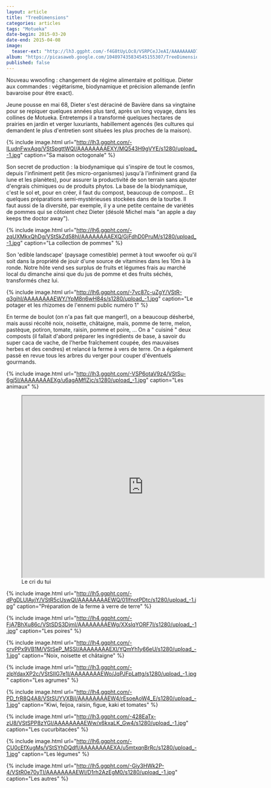 ```yaml
---
layout: article
title: "TreeDimensions"
categories: articles
tags: "Motueka"
date-begin: 2015-03-20
date-end: 2015-04-08
image: 
  teaser-ext: "http://lh3.ggpht.com/-f4G8tUyLOc8/VSRPCeJJeAI/AAAAAAAAD7c/9y8rNaLdSQA/s1280/upload_-1.jpg"
album: "https://picasaweb.google.com/104897435834545155307/TreeDimension?authkey=Gv1sRgCIviwNrIl_OkXQ"
published: false
---
```


Nouveau wwoofing : changement de régime alimentaire et politique. Dieter aux commandes : végétarisme, biodynamique et précision allemande (enfin bavaroise pour être exact). 

Jeune pousse en mai 68, Dieter s'est déraciné de Bavière dans sa vingtaine pour se repiquer quelques années plus tard, après un long voyage, dans les collines de Motueka. Entretemps il a transformé quelques hectares de prairies en jardin et verger luxuriants, habillement agencés (les cultures qui demandent le plus d'entretien sont situées les plus proches de la maison). 

{% include image.html url="http://lh3.ggpht.com/-ILudnFwxAqg/VStSpgttWQI/AAAAAAAAEXY/MQ543H9gVYE/s1280/upload_-1.jpg" caption="Sa maison octogonale" %}

Son secret de production : la biodynamique qui s'inspire de tout le cosmos, depuis l'infiniment petit (les micro-organismes) jusqu'à l'infiniment grand (la lune et les planètes), pour assurer la productivité de son terrain sans ajouter d'engrais chimiques ou de produits phytos. La base de la biodynamique, c'est le sol et, pour en créer, il faut du compost, beaucoup de compost... Et quelques préparations semi-mystérieuses stockées dans de la tourbe. Il faut aussi de la diversité, par exemple, il y a une petite centaine de variétés de pommes qui se côtoient chez Dieter (désolé Michel mais "an apple a day keeps the doctor away"). 

{% include image.html url="http://lh6.ggpht.com/-zqUXMkxQhDg/VStSkZd58hI/AAAAAAAAEXQ/GjFdhD0PruM/s1280/upload_-1.jpg" caption="La collection de pommes" %}

Son 'edible landscape' (paysage comestible) permet à tout wwoofer où qu'il soit dans la propriété de jouir d'une source de vitamines dans les 10m à la ronde. Notre hôte vend ses surplus de fruits et légumes frais au marché local du dimanche ainsi que du jus de pomme et des fruits séchés, transformés chez lui.

{% include image.html url="http://lh6.ggpht.com/-7vc87c-uZgY/VStR-q3gihI/AAAAAAAAEWY/YpM8n6wH84s/s1280/upload_-1.jpg" caption="Le potager et les rhizomes de l'ennemi public numéro 1" %}

En terme de boulot (on n'a pas fait que manger!), on a beaucoup désherbé, mais aussi récolté noix, noisette, châtaigne, maïs, pomme de terre, melon, pastèque, potiron, tomate, raisin, pomme et poire, ... On a " cuisiné " deux composts (il fallait d'abord préparer les ingrédients de base, à savoir du super caca de vache, de l'herbe fraîchement coupée, des mauvaises herbes et des cendres) et relancé la ferme à vers de terre. On a également passé en revue tous les arbres du verger pour couper d'éventuels gourmands. 

{% include image.html url="http://lh3.ggpht.com/-VSP6otaV9z4/VStSu-6gj5I/AAAAAAAAEXg/u6agAMflZjc/s1280/upload_-1.jpg" caption="Les animaux" %}

<figure>
<iframe src="https://docs.google.com/file/d/0BzIZ3dfuz-CEREVvU3NSZ0FLTEk/preview" width="640" height="480"></iframe>
<figcaption>
Le cri du tui
</figcaption>
</figure>

{% include image.html url="http://lh5.ggpht.com/-dPgDLUlAyjY/VStR5cUswQI/AAAAAAAAEWQ/01IfnotPDtc/s1280/upload_-1.jpg" caption="Préparation de la ferme à verre de terre" %}

{% include image.html url="http://lh4.ggpht.com/-FjA7BhXu86c/VStSDS3DjmI/AAAAAAAAEWg/XXslqYORF7I/s1280/upload_-1.jpg" caption="Les poires" %}

{% include image.html url="http://lh4.ggpht.com/-crvPPx9VB1M/VStSeP_MSSI/AAAAAAAAEXI/YQmYh1y66eU/s1280/upload_-1.jpg" caption="Noix, noisette et châtaigne" %}

{% include image.html url="http://lh3.ggpht.com/-zlpYdaxXP2c/VStSIIG7e1I/AAAAAAAAEWo/JqPJFpLattg/s1280/upload_-1.jpg" caption="Les agrumes" %}

{% include image.html url="http://lh4.ggpht.com/-PD_frR8Q4A8/VStSUYVXBjI/AAAAAAAAEW4/rEsoeAoW4_E/s1280/upload_-1.jpg" caption="Kiwi, feijoa, raisin, figue, kaki et tomates" %}

{% include image.html url="http://lh3.ggpht.com/-428EaTx-zU8/VStSPP8zYGI/AAAAAAAAEWw/x6kxaLK_Gw4/s1280/upload_-1.jpg" caption="Les cucurbitacées" %}


{% include image.html url="http://lh6.ggpht.com/-CU0cEfXugMs/VStSYhDQdfI/AAAAAAAAEXA/u5mtxqnBrRc/s1280/upload_-1.jpg" caption="Les légumes" %}

{% include image.html url="http://lh5.ggpht.com/-Giy3HWk2P-4/VStR0e70yTI/AAAAAAAAEWI/D1rh2AzEgM0/s1280/upload_-1.jpg" caption="Les autres" %}


